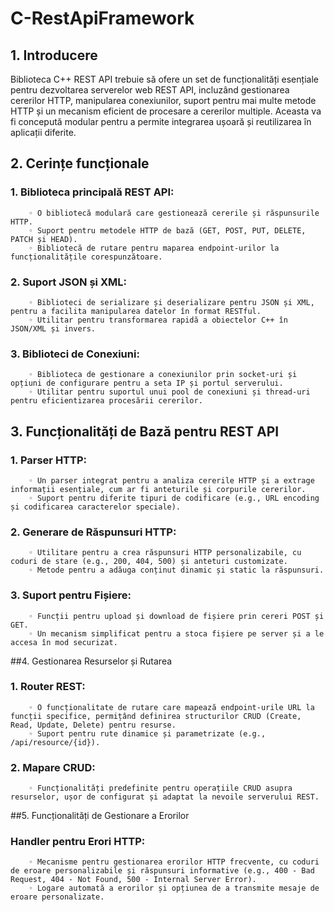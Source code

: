# C-RestApiFramework
##    1. Introducere
Biblioteca C++ REST API trebuie să ofere un set de funcționalități esențiale pentru dezvoltarea serverelor web REST API, incluzând gestionarea cererilor HTTP, manipularea conexiunilor, suport pentru mai multe metode HTTP și un mecanism eficient de procesare a cererilor multiple. Aceasta va fi concepută modular pentru a permite integrarea ușoară și reutilizarea în aplicații diferite.
##   2. Cerințe funcționale
###    1. Biblioteca principală REST API:
        ◦ O bibliotecă modulară care gestionează cererile și răspunsurile HTTP.
        ◦ Suport pentru metodele HTTP de bază (GET, POST, PUT, DELETE, PATCH și HEAD).
        ◦ Bibliotecă de rutare pentru maparea endpoint-urilor la funcționalitățile corespunzătoare.
###    2. Suport JSON și XML:
        ◦ Biblioteci de serializare și deserializare pentru JSON și XML, pentru a facilita manipularea datelor în format RESTful.
        ◦ Utilitar pentru transformarea rapidă a obiectelor C++ în JSON/XML și invers.
###    3. Biblioteci de Conexiuni:
        ◦ Biblioteca de gestionare a conexiunilor prin socket-uri și opțiuni de configurare pentru a seta IP și portul serverului.
        ◦ Utilitar pentru suportul unui pool de conexiuni și thread-uri pentru eficientizarea procesării cererilor.
##   3. Funcționalități de Bază pentru REST API
###    1. Parser HTTP:
        ◦ Un parser integrat pentru a analiza cererile HTTP și a extrage informații esențiale, cum ar fi anteturile și corpurile cererilor.
        ◦ Suport pentru diferite tipuri de codificare (e.g., URL encoding și codificarea caracterelor speciale).
###    2. Generare de Răspunsuri HTTP:
        ◦ Utilitare pentru a crea răspunsuri HTTP personalizabile, cu coduri de stare (e.g., 200, 404, 500) și anteturi customizate.
        ◦ Metode pentru a adăuga conținut dinamic și static la răspunsuri.
###    3. Suport pentru Fișiere:
        ◦ Funcții pentru upload și download de fișiere prin cereri POST și GET.
        ◦ Un mecanism simplificat pentru a stoca fișiere pe server și a le accesa în mod securizat.
##4. Gestionarea Resurselor și Rutarea
###    1. Router REST:
        ◦ O funcționalitate de rutare care mapează endpoint-urile URL la funcții specifice, permițând definirea structurilor CRUD (Create, Read, Update, Delete) pentru resurse.
        ◦ Suport pentru rute dinamice și parametrizate (e.g., /api/resource/{id}).
###    2. Mapare CRUD:
        ◦ Funcționalități predefinite pentru operațiile CRUD asupra resurselor, ușor de configurat și adaptat la nevoile serverului REST.
##5. Funcționalități de Gestionare a Erorilor
###     Handler pentru Erori HTTP:
        ◦ Mecanisme pentru gestionarea erorilor HTTP frecvente, cu coduri de eroare personalizabile și răspunsuri informative (e.g., 400 - Bad Request, 404 - Not Found, 500 - Internal Server Error).
        ◦ Logare automată a erorilor și opțiunea de a transmite mesaje de eroare personalizate.
